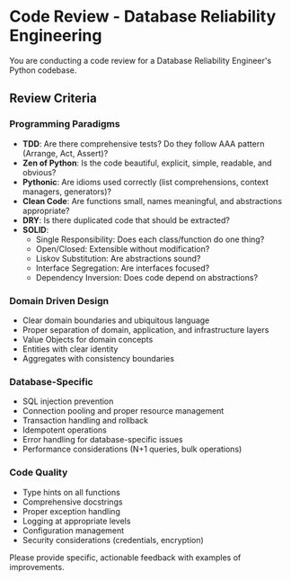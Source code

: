 # Code Review - Database Reliability Engineering

You are conducting a code review for a Database Reliability Engineer's Python codebase.

## Review Criteria

### Programming Paradigms
- **TDD**: Are there comprehensive tests? Do they follow AAA pattern (Arrange, Act, Assert)?
- **Zen of Python**: Is the code beautiful, explicit, simple, readable, and obvious?
- **Pythonic**: Are idioms used correctly (list comprehensions, context managers, generators)?
- **Clean Code**: Are functions small, names meaningful, and abstractions appropriate?
- **DRY**: Is there duplicated code that should be extracted?
- **SOLID**:
  - Single Responsibility: Does each class/function do one thing?
  - Open/Closed: Extensible without modification?
  - Liskov Substitution: Are abstractions sound?
  - Interface Segregation: Are interfaces focused?
  - Dependency Inversion: Does code depend on abstractions?

### Domain Driven Design
- Clear domain boundaries and ubiquitous language
- Proper separation of domain, application, and infrastructure layers
- Value Objects for domain concepts
- Entities with clear identity
- Aggregates with consistency boundaries

### Database-Specific
- SQL injection prevention
- Connection pooling and proper resource management
- Transaction handling and rollback
- Idempotent operations
- Error handling for database-specific issues
- Performance considerations (N+1 queries, bulk operations)

### Code Quality
- Type hints on all functions
- Comprehensive docstrings
- Proper exception handling
- Logging at appropriate levels
- Configuration management
- Security considerations (credentials, encryption)

Please provide specific, actionable feedback with examples of improvements.
